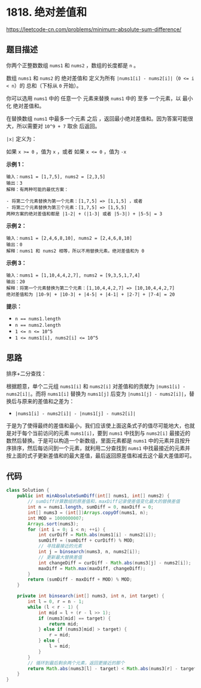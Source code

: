 # 1818. 绝对差值和

https://leetcode-cn.com/problems/minimum-absolute-sum-difference/

## 题目描述

你两个正整数数组 `nums1` 和 `nums2` ，数组的长度都是 `n` 。

数组 `nums1` 和 `nums2` 的 绝对差值和 定义为所有 `|nums1[i] - nums2[i]|`（`0 <= i < n`）的 总和（下标从 `0` 开始）。

你可以选用 `nums1` 中的 任意一个 元素来替换 `nums1` 中的 至多 一个元素，以 最小化 绝对差值和。

在替换数组 `nums1` 中最多一个元素 之后 ，返回最小绝对差值和。因为答案可能很大，所以需要对 `10^9 + 7` 取余 后返回。

`|x|` 定义为：

如果 `x >= 0` ，值为 `x` ，或者
如果 `x <= 0` ，值为 `-x`



**示例 1：**

```
输入：nums1 = [1,7,5], nums2 = [2,3,5]
输出：3
解释：有两种可能的最优方案：

- 将第二个元素替换为第一个元素：[1,7,5] => [1,1,5] ，或者
- 将第二个元素替换为第三个元素：[1,7,5] => [1,5,5]
两种方案的绝对差值和都是 |1-2| + (|1-3| 或者 |5-3|) + |5-5| = 3
```

**示例 2：**

```
输入：nums1 = [2,4,6,8,10], nums2 = [2,4,6,8,10]
输出：0
解释：nums1 和 nums2 相等，所以不用替换元素。绝对差值和为 0
```

**示例 3：**

```
输入：nums1 = [1,10,4,4,2,7], nums2 = [9,3,5,1,7,4]
输出：20
解释：将第一个元素替换为第二个元素：[1,10,4,4,2,7] => [10,10,4,4,2,7]
绝对差值和为 |10-9| + |10-3| + |4-5| + |4-1| + |2-7| + |7-4| = 20
```



**提示：**

* `n == nums1.length`
* `n == nums2.length`
* `1 <= n <= 10^5`
* `1 <= nums1[i], nums2[i] <= 10^5`



## 思路

排序+二分查找：

根据题意，单个二元组 `nums1[i]` 和 `nums2[i]` 对差值和的贡献为 `|nums1[i] - nums2[i]|`。而将 `nums1[i]` 替换为 `nums1[j]` 后变为 `|nums1[j] - nums2[i]|`，替换后与原来的差值和之差为：

* `|nums1[i] - nums2[i]| - |nums1[j] - nums2[i]|`

于是为了使得最终的差值和最小，我们应该使上面这条式子的值尽可能地大，也就是对于每个当前访问的元素 `nums1[i]`，要到 `nums1` 中找到与 `nums2[i]` 最接近的数然后替换。于是可以构造一个新数组，里面元素都是 `nums1` 中的元素并且按升序排序，然后每访问到一个元素，就利用二分查找到 `nums1` 中找最接近的元素并按上面的式子更新差值和的最大差值，最后返回原差值和减去这个最大差值即可。



## 代码

```java
class Solution {
    public int minAbsoluteSumDiff(int[] nums1, int[] nums2) {
        // sumDiff计算数组的原差值和，maxDiff记录使差值变化最大的替换差值
        int n = nums1.length, sumDiff = 0, maxDiff = 0;
        int[] nums3 = (int[])Arrays.copyOf(nums1, n);
        int MOD = 1000000007;
        Arrays.sort(nums3);
        for (int i = 0; i < n; ++i) {
            int curDiff = Math.abs(nums1[i] - nums2[i]);
            sumDiff = (sumDiff + curDiff) % MOD;
            // 寻找最接近的元素
            int j = binsearch(nums3, n, nums2[i]);
            // 更新最大替换差值
            int changeDiff = curDiff - Math.abs(nums3[j] - nums2[i]);
            maxDiff = Math.max(maxDiff, changeDiff);
        }
        return (sumDiff - maxDiff + MOD) % MOD;
    }

    private int binsearch(int[] nums3, int n, int target) {
        int l = 0, r = n - 1;
        while (l < r - 1) {
            int mid = l + (r - l >> 1);
            if (nums3[mid] == target) {
                return mid;
            } else if (nums3[mid] > target) {
                r = mid;
            } else {
                l = mid;
            }
        }
        // 循环到最后剩余两个元素，返回更接近的那个
        return Math.abs(nums3[l] - target) < Math.abs(nums3[r] - target) ? l : r;
    }
}
```

